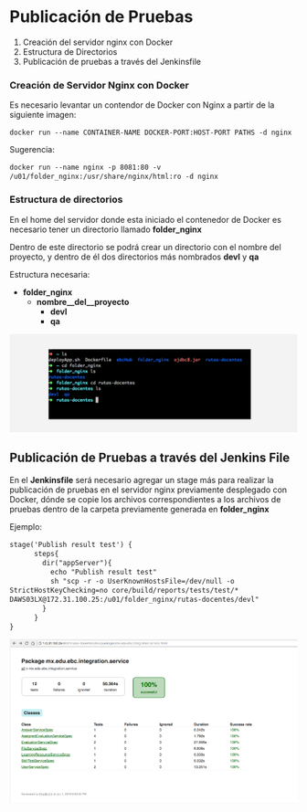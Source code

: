 # Publicación de Pruebas

1. Creación del servidor nginx con Docker
2. Estructura de Directorios
3. Publicación de pruebas a través del Jenkinsfile

### Creación de Servidor Nginx con Docker

Es necesario levantar un contendor de Docker con Nginx a partir de la siguiente imagen:

```
docker run --name CONTAINER-NAME DOCKER-PORT:HOST-PORT PATHS -d nginx
```

Sugerencia:

```
docker run --name nginx -p 8081:80 -v /u01/folder_nginx:/usr/share/nginx/html:ro -d nginx
```

### Estructura de directorios

En el home del servidor donde esta iniciado el contenedor de Docker es necesario tener un directorio llamado **folder\_nginx**

Dentro de este directorio se podrá crear un directorio con el nombre del proyecto, y dentro de él dos directorios más nombrados **devl** y **qa**

Estructura necesaria:

* **folder\_nginx**
  * **nombre\_\_del\_\_proyecto**
    * **devl**
    * **qa**

![](/assets/nginx1.png)

## Publicación de Pruebas a través del Jenkins File

En el **Jenkinsfile** será necesario agregar un stage más para realizar la publicación de pruebas en el servidor nginx previamente desplegado con Docker, dónde se copie los archivos correspondientes a los archivos de pruebas dentro de la carpeta previamente generada en **folder\_nginx**

Ejemplo:

```
stage('Publish result test') {
      steps{
        dir("appServer"){
          echo "Publish result test"
          sh "scp -r -o UserKnownHostsFile=/dev/null -o StrictHostKeyChecking=no core/build/reports/tests/test/* DAWS03LX@172.31.100.25:/u01/folder_nginx/rutas-docentes/devl"
        }
      }
}
```

![](/assets/pruebas1.png)

